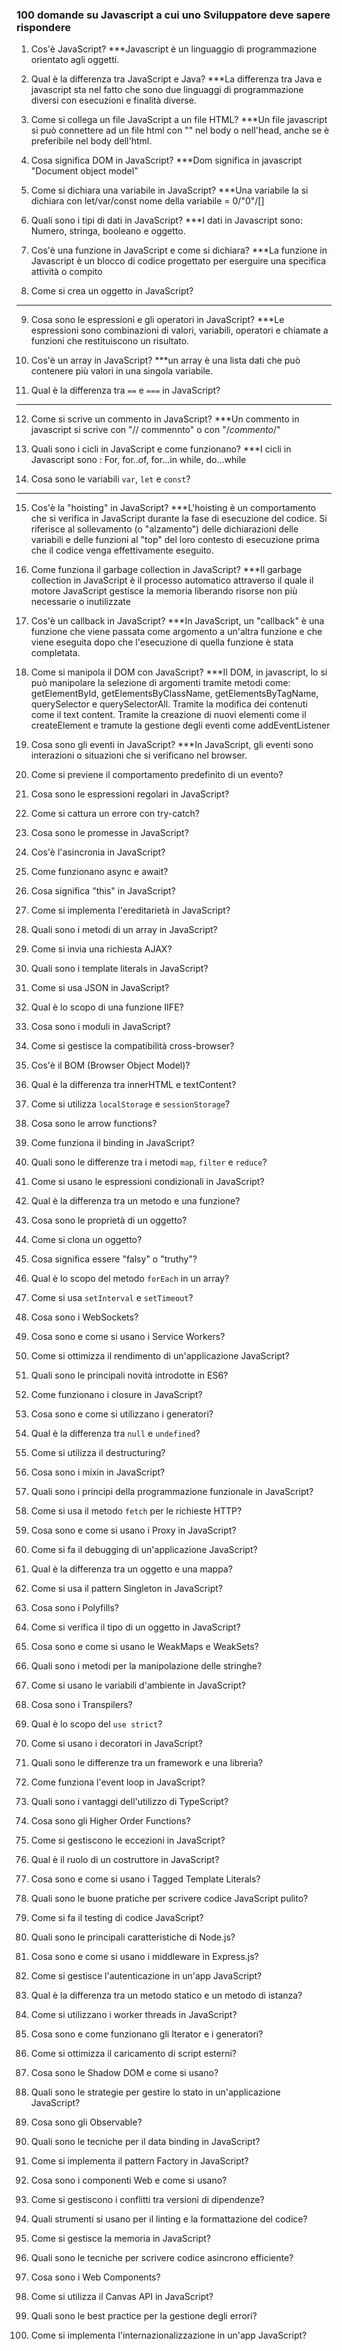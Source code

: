 ### 100 domande su Javascript a cui uno Sviluppatore deve sapere rispondere

1. Cos'è JavaScript?
 ***Javascript è un linguaggio di programmazione orientato agli oggetti.

2. Qual è la differenza tra JavaScript e Java?
 ***La differenza tra Java e javascript sta nel fatto che sono due linguaggi di programmazione diversi con esecuzioni e finalità diverse.

3. Come si collega un file JavaScript a un file HTML?
 ***Un file javascript si può connettere ad un file html con "<script src="nomeScript"></script>" nel body o nell'head, anche se è preferibile nel body dell'html.

4. Cosa significa DOM in JavaScript?
 ***Dom significa in javascript "Document object model"

5. Come si dichiara una variabile in JavaScript?
 ***Una variabile la si dichiara con let/var/const nome della variabile = 0/"0"/[]

6. Quali sono i tipi di dati in JavaScript?
 ***I dati in Javascript sono: Numero, stringa, booleano e oggetto.

7. Cos'è una funzione in JavaScript e come si dichiara?
 ***La funzione in Javascript è  un blocco di codice progettato per eserguire una specifica attività o compito

8. Come si crea un oggetto in JavaScript?
 ***

9. Cosa sono le espressioni e gli operatori in JavaScript?
 ***Le espressioni sono combinazioni di valori, variabili, operatori e chiamate a funzioni che restituiscono un risultato.

10. Cos'è un array in JavaScript?
 ***un array è una lista dati che può contenere più valori in una singola variabile.

11. Qual è la differenza tra `==` e `===` in JavaScript?
 ***

12. Come si scrive un commento in JavaScript?
 ***Un commento in javascript si scrive con "// commennto" o con "/*commento*/"

13. Quali sono i cicli in JavaScript e come funzionano?
 ***I cicli in Javascript sono : For, for..of, for...in while, do...while

14. Cosa sono le variabili `var`, `let` e `const`?
 ***

15. Cos'è la "hoisting" in JavaScript?
 ***L'hoisting è un comportamento che si verifica in JavaScript durante la fase di esecuzione del codice. Si riferisce al sollevamento (o "alzamento") delle dichiarazioni delle variabili e delle funzioni al "top" del loro contesto di esecuzione prima che il codice venga effettivamente eseguito.

16. Come funziona il garbage collection in JavaScript?
 ***Il garbage collection in JavaScript è il processo automatico attraverso il quale il motore JavaScript gestisce la memoria liberando risorse non più necessarie o inutilizzate

17. Cos'è un callback in JavaScript?
 ***In JavaScript, un "callback" è una funzione che viene passata come argomento a un'altra funzione e che viene eseguita dopo che l'esecuzione di quella funzione è stata completata.

18. Come si manipola il DOM con JavaScript?
 ***Il DOM, in javascript, lo si può manipolare la selezione di argomenti tramite metodi come: getElementById, getElementsByClassName, getElementsByTagName, querySelector e querySelectorAll.
 Tramite la modifica dei contenuti come il text content.
 Tramite la creazione di nuovi elementi come il createElement e tramute la gestione degli eventi come addEventListener

19. Cosa sono gli eventi in JavaScript?
 ***In JavaScript, gli eventi sono interazioni o situazioni che si verificano nel browser.

20. Come si previene il comportamento predefinito di un evento?
21. Cosa sono le espressioni regolari in JavaScript?
22. Come si cattura un errore con try-catch?
23. Cosa sono le promesse in JavaScript?
24. Cos'è l'asincronia in JavaScript?
25. Come funzionano async e await?
26. Cosa significa "this" in JavaScript?
27. Come si implementa l'ereditarietà in JavaScript?
28. Quali sono i metodi di un array in JavaScript?
29. Come si invia una richiesta AJAX?
30. Quali sono i template literals in JavaScript?
31. Come si usa JSON in JavaScript?
32. Qual è lo scopo di una funzione IIFE?
33. Cosa sono i moduli in JavaScript?
34. Come si gestisce la compatibilità cross-browser?
35. Cos'è il BOM (Browser Object Model)?
36. Qual è la differenza tra innerHTML e textContent?
37. Come si utilizza `localStorage` e `sessionStorage`?
38. Cosa sono le arrow functions?
39. Come funziona il binding in JavaScript?
40. Quali sono le differenze tra i metodi `map`, `filter` e `reduce`?
41. Come si usano le espressioni condizionali in JavaScript?
42. Qual è la differenza tra un metodo e una funzione?
43. Cosa sono le proprietà di un oggetto?
44. Come si clona un oggetto?
45. Cosa significa essere "falsy" o "truthy"?
46. Qual è lo scopo del metodo `forEach` in un array?
47. Come si usa `setInterval` e `setTimeout`?
48. Cosa sono i WebSockets?
49. Cosa sono e come si usano i Service Workers?
50. Come si ottimizza il rendimento di un'applicazione JavaScript?
51. Quali sono le principali novità introdotte in ES6?
52. Come funzionano i closure in JavaScript?
53. Cosa sono e come si utilizzano i generatori?
54. Qual è la differenza tra `null` e `undefined`?
55. Come si utilizza il destructuring?
56. Cosa sono i mixin in JavaScript?
57. Quali sono i principi della programmazione funzionale in JavaScript?
58. Come si usa il metodo `fetch` per le richieste HTTP?
59. Cosa sono e come si usano i Proxy in JavaScript?
60. Come si fa il debugging di un'applicazione JavaScript?
61. Qual è la differenza tra un oggetto e una mappa?
62. Come si usa il pattern Singleton in JavaScript?
63. Cosa sono i Polyfills?
64. Come si verifica il tipo di un oggetto in JavaScript?
65. Cosa sono e come si usano le WeakMaps e WeakSets?
66. Quali sono i metodi per la manipolazione delle stringhe?
67. Come si usano le variabili d'ambiente in JavaScript?
68. Cosa sono i Transpilers?
69. Qual è lo scopo del `use strict`?
70. Come si usano i decoratori in JavaScript?
71. Quali sono le differenze tra un framework e una libreria?
72. Come funziona l'event loop in JavaScript?
73. Quali sono i vantaggi dell'utilizzo di TypeScript?
74. Cosa sono gli Higher Order Functions?
75. Come si gestiscono le eccezioni in JavaScript?
76. Qual è il ruolo di un costruttore in JavaScript?
77. Cosa sono e come si usano i Tagged Template Literals?
78. Quali sono le buone pratiche per scrivere codice JavaScript pulito?
79. Come si fa il testing di codice JavaScript?
80. Quali sono le principali caratteristiche di Node.js?
81. Cosa sono e come si usano i middleware in Express.js?
82. Come si gestisce l'autenticazione in un'app JavaScript?
83. Qual è la differenza tra un metodo statico e un metodo di istanza?
84. Come si utilizzano i worker threads in JavaScript?
85. Cosa sono e come funzionano gli Iterator e i generatori?
86. Come si ottimizza il caricamento di script esterni?
87. Cosa sono le Shadow DOM e come si usano?
88. Quali sono le strategie per gestire lo stato in un'applicazione JavaScript?
89. Cosa sono gli Observable?
90. Quali sono le tecniche per il data binding in JavaScript?
91. Come si implementa il pattern Factory in JavaScript?
92. Cosa sono i componenti Web e come si usano?
93. Come si gestiscono i conflitti tra versioni di dipendenze?
94. Quali strumenti si usano per il linting e la formattazione del codice?
95. Come si gestisce la memoria in JavaScript?
96. Quali sono le tecniche per scrivere codice asincrono efficiente?
97. Cosa sono i Web Components?
98. Come si utilizza il Canvas API in JavaScript?
99. Quali sono le best practice per la gestione degli errori?
100. Come si implementa l'internazionalizzazione in un'app JavaScript? 
